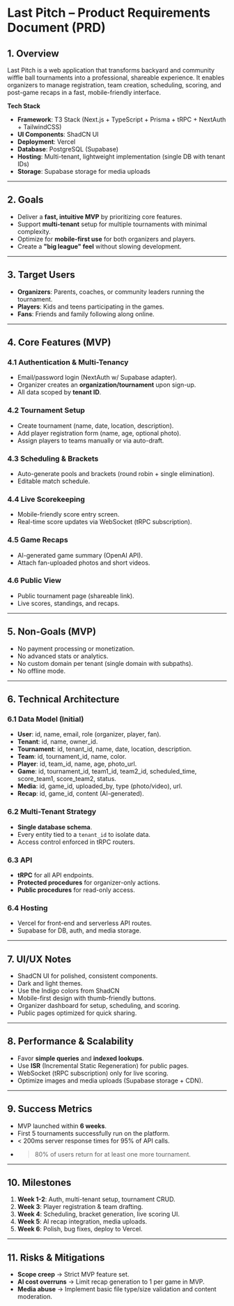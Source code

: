 # Last Pitch – Product Requirements Document (PRD)

## 1. Overview
Last Pitch is a web application that transforms backyard and community wiffle ball tournaments into a professional, shareable experience. It enables organizers to manage registration, team creation, scheduling, scoring, and post-game recaps in a fast, mobile-friendly interface.

**Tech Stack**
- **Framework**: T3 Stack (Next.js + TypeScript + Prisma + tRPC + NextAuth + TailwindCSS)
- **UI Components**: ShadCN UI
- **Deployment**: Vercel
- **Database**: PostgreSQL (Supabase)
- **Hosting**: Multi-tenant, lightweight implementation (single DB with tenant IDs)
- **Storage**: Supabase storage for media uploads

---

## 2. Goals
- Deliver a **fast, intuitive MVP** by prioritizing core features.
- Support **multi-tenant** setup for multiple tournaments with minimal complexity.
- Optimize for **mobile-first use** for both organizers and players.
- Create a **"big league" feel** without slowing development.

---

## 3. Target Users
- **Organizers**: Parents, coaches, or community leaders running the tournament.
- **Players**: Kids and teens participating in the games.
- **Fans**: Friends and family following along online.

---

## 4. Core Features (MVP)

### 4.1 Authentication & Multi-Tenancy
- Email/password login (NextAuth w/ Supabase adapter).
- Organizer creates an **organization/tournament** upon sign-up.
- All data scoped by **tenant ID**.

### 4.2 Tournament Setup
- Create tournament (name, date, location, description).
- Add player registration form (name, age, optional photo).
- Assign players to teams manually or via auto-draft.

### 4.3 Scheduling & Brackets
- Auto-generate pools and brackets (round robin + single elimination).
- Editable match schedule.

### 4.4 Live Scorekeeping
- Mobile-friendly score entry screen.
- Real-time score updates via WebSocket (tRPC subscription).

### 4.5 Game Recaps
- AI-generated game summary (OpenAI API).
- Attach fan-uploaded photos and short videos.

### 4.6 Public View
- Public tournament page (shareable link).
- Live scores, standings, and recaps.

---

## 5. Non-Goals (MVP)
- No payment processing or monetization.
- No advanced stats or analytics.
- No custom domain per tenant (single domain with subpaths).
- No offline mode.

---

## 6. Technical Architecture

### 6.1 Data Model (Initial)
- **User**: id, name, email, role (organizer, player, fan).
- **Tenant**: id, name, owner_id.
- **Tournament**: id, tenant_id, name, date, location, description.
- **Team**: id, tournament_id, name, color.
- **Player**: id, team_id, name, age, photo_url.
- **Game**: id, tournament_id, team1_id, team2_id, scheduled_time, score_team1, score_team2, status.
- **Media**: id, game_id, uploaded_by, type (photo/video), url.
- **Recap**: id, game_id, content (AI-generated).

### 6.2 Multi-Tenant Strategy
- **Single database schema**.
- Every entity tied to a `tenant_id` to isolate data.
- Access control enforced in tRPC routers.

### 6.3 API
- **tRPC** for all API endpoints.
- **Protected procedures** for organizer-only actions.
- **Public procedures** for read-only access.

### 6.4 Hosting
- Vercel for front-end and serverless API routes.
- Supabase for DB, auth, and media storage.

---

## 7. UI/UX Notes
- ShadCN UI for polished, consistent components.
- Dark and light themes.
- Use the Indigo colors from ShadCN
- Mobile-first design with thumb-friendly buttons.
- Organizer dashboard for setup, scheduling, and scoring.
- Public pages optimized for quick sharing.

---

## 8. Performance & Scalability
- Favor **simple queries** and **indexed lookups**.
- Use **ISR** (Incremental Static Regeneration) for public pages.
- WebSocket (tRPC subscription) only for live scoring.
- Optimize images and media uploads (Supabase storage + CDN).

---

## 9. Success Metrics
- MVP launched within **6 weeks**.
- First 5 tournaments successfully run on the platform.
- < 200ms server response times for 95% of API calls.
- > 80% of users return for at least one more tournament.

---

## 10. Milestones
1. **Week 1-2**: Auth, multi-tenant setup, tournament CRUD.
2. **Week 3**: Player registration & team drafting.
3. **Week 4**: Scheduling, bracket generation, live scoring UI.
4. **Week 5**: AI recap integration, media uploads.
5. **Week 6**: Polish, bug fixes, deploy to Vercel.

---

## 11. Risks & Mitigations
- **Scope creep** → Strict MVP feature set.
- **AI cost overruns** → Limit recap generation to 1 per game in MVP.
- **Media abuse** → Implement basic file type/size validation and content moderation.

